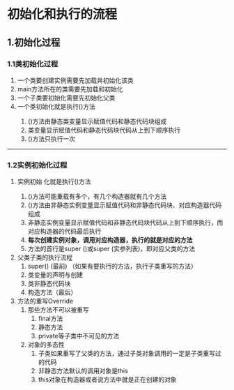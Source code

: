 # 初始化和执行的流程

## 1.初始化过程

### 1.1类初始化过程

1.  一个类要创建实例需要先加载并初始化该类
   1. main方法所在的类需要先加载和初始化
2. 一个子类要初始化需要先初始化父类
3. 一个类初始化就是执行<clinit>()方法
   1. <clinit>()方法由静态类变量显示赋值代码和静态代码块组成
   2. 类变量显示赋值代码和静态代码块代码从上到下顺序执行
   3. <clinit>()方法只执行一次

---

### 1.2实例初始化过程

1. 实例初始 化就是执行<init>()方法
   1. <init>()方法可能重载有多个，有几个构造器就有几个<init>方法
   2. <init>()方法由非静态实例变量显示赋值代码和非静态代码块、对应构造器代码组成
   3. 非静态实例变量显示赋值代码和非静态代码块代码从上到下顺序执行，而对应构造器的代码最后执行
   4. **每次创建实例对象，调用对应构造器，执行的就是对应的<init>方法**
   5. <init>方法的首行是super ()或super (实参列表)，即对应父类的<init>方法
2. 父类子类的执行流程
   1. super() (最前) （如果有要执行的方法，执行子类重写的方法）
   2. 类变量的声明与创建
   3. 类非静态代码块
   4. 构造方法（最后）
3. 方法的重写Override
   1. 那些方法不可以被重写
      1. final方法
      2. 静态方法
      3. private等子类中不可见的方法
   2. 对象的多态性
      1. 子类如果重写了父类的方法，通过子类对象调用的一定是子类重写过的代码
      2. 非静态方法默认的调用对象是this
      3. this对象在构造器或者说<init>方法中就是正在创建的对象


